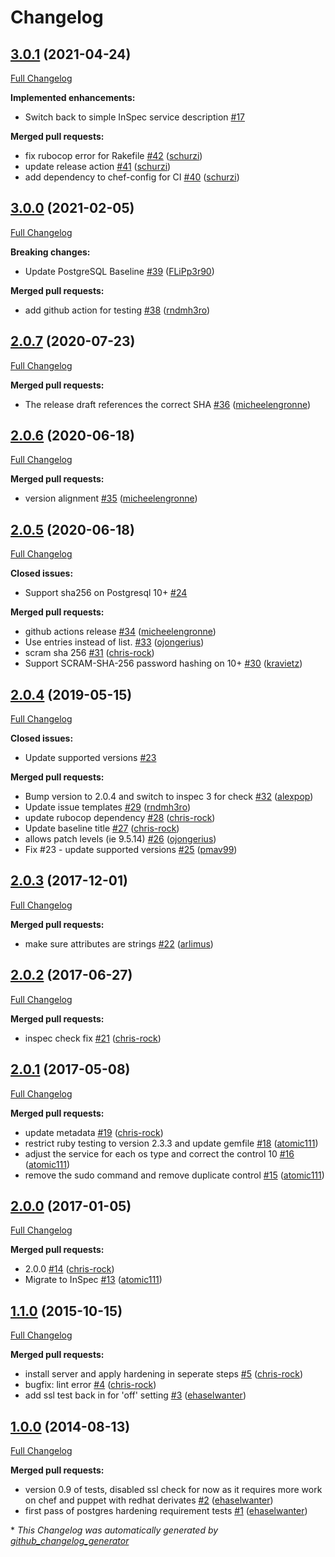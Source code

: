 # Changelog

## [3.0.1](https://github.com/dev-sec/postgres-baseline/tree/3.0.1) (2021-04-24)

[Full Changelog](https://github.com/dev-sec/postgres-baseline/compare/3.0.0...3.0.1)

**Implemented enhancements:**

- Switch back to simple InSpec service description [\#17](https://github.com/dev-sec/postgres-baseline/issues/17)

**Merged pull requests:**

- fix rubocop error for Rakefile [\#42](https://github.com/dev-sec/postgres-baseline/pull/42) ([schurzi](https://github.com/schurzi))
- update release action [\#41](https://github.com/dev-sec/postgres-baseline/pull/41) ([schurzi](https://github.com/schurzi))
- add dependency to chef-config for CI [\#40](https://github.com/dev-sec/postgres-baseline/pull/40) ([schurzi](https://github.com/schurzi))

## [3.0.0](https://github.com/dev-sec/postgres-baseline/tree/3.0.0) (2021-02-05)

[Full Changelog](https://github.com/dev-sec/postgres-baseline/compare/2.0.7...3.0.0)

**Breaking changes:**

- Update PostgreSQL Baseline [\#39](https://github.com/dev-sec/postgres-baseline/pull/39) ([FLiPp3r90](https://github.com/FLiPp3r90))

**Merged pull requests:**

-  add github action for testing [\#38](https://github.com/dev-sec/postgres-baseline/pull/38) ([rndmh3ro](https://github.com/rndmh3ro))

## [2.0.7](https://github.com/dev-sec/postgres-baseline/tree/2.0.7) (2020-07-23)

[Full Changelog](https://github.com/dev-sec/postgres-baseline/compare/2.0.6...2.0.7)

**Merged pull requests:**

- The release draft references the correct SHA [\#36](https://github.com/dev-sec/postgres-baseline/pull/36) ([micheelengronne](https://github.com/micheelengronne))

## [2.0.6](https://github.com/dev-sec/postgres-baseline/tree/2.0.6) (2020-06-18)

[Full Changelog](https://github.com/dev-sec/postgres-baseline/compare/2.0.5...2.0.6)

**Merged pull requests:**

- version alignment [\#35](https://github.com/dev-sec/postgres-baseline/pull/35) ([micheelengronne](https://github.com/micheelengronne))

## [2.0.5](https://github.com/dev-sec/postgres-baseline/tree/2.0.5) (2020-06-18)

[Full Changelog](https://github.com/dev-sec/postgres-baseline/compare/2.0.4...2.0.5)

**Closed issues:**

- Support sha256 on Postgresql 10+ [\#24](https://github.com/dev-sec/postgres-baseline/issues/24)

**Merged pull requests:**

- github actions release [\#34](https://github.com/dev-sec/postgres-baseline/pull/34) ([micheelengronne](https://github.com/micheelengronne))
- Use entries instead of list. [\#33](https://github.com/dev-sec/postgres-baseline/pull/33) ([ojongerius](https://github.com/ojongerius))
- scram sha 256 [\#31](https://github.com/dev-sec/postgres-baseline/pull/31) ([chris-rock](https://github.com/chris-rock))
- Support SCRAM-SHA-256 password hashing on 10+ [\#30](https://github.com/dev-sec/postgres-baseline/pull/30) ([kravietz](https://github.com/kravietz))

## [2.0.4](https://github.com/dev-sec/postgres-baseline/tree/2.0.4) (2019-05-15)

[Full Changelog](https://github.com/dev-sec/postgres-baseline/compare/2.0.3...2.0.4)

**Closed issues:**

- Update supported versions [\#23](https://github.com/dev-sec/postgres-baseline/issues/23)

**Merged pull requests:**

- Bump version to 2.0.4 and switch to inspec 3 for check [\#32](https://github.com/dev-sec/postgres-baseline/pull/32) ([alexpop](https://github.com/alexpop))
- Update issue templates [\#29](https://github.com/dev-sec/postgres-baseline/pull/29) ([rndmh3ro](https://github.com/rndmh3ro))
- update rubocop dependency [\#28](https://github.com/dev-sec/postgres-baseline/pull/28) ([chris-rock](https://github.com/chris-rock))
- Update baseline title [\#27](https://github.com/dev-sec/postgres-baseline/pull/27) ([chris-rock](https://github.com/chris-rock))
- allows patch levels \(ie 9.5.14\) [\#26](https://github.com/dev-sec/postgres-baseline/pull/26) ([ojongerius](https://github.com/ojongerius))
- Fix \#23 - update supported versions [\#25](https://github.com/dev-sec/postgres-baseline/pull/25) ([pmav99](https://github.com/pmav99))

## [2.0.3](https://github.com/dev-sec/postgres-baseline/tree/2.0.3) (2017-12-01)

[Full Changelog](https://github.com/dev-sec/postgres-baseline/compare/2.0.2...2.0.3)

**Merged pull requests:**

- make sure attributes are strings [\#22](https://github.com/dev-sec/postgres-baseline/pull/22) ([arlimus](https://github.com/arlimus))

## [2.0.2](https://github.com/dev-sec/postgres-baseline/tree/2.0.2) (2017-06-27)

[Full Changelog](https://github.com/dev-sec/postgres-baseline/compare/2.0.1...2.0.2)

**Merged pull requests:**

- inspec check fix [\#21](https://github.com/dev-sec/postgres-baseline/pull/21) ([chris-rock](https://github.com/chris-rock))

## [2.0.1](https://github.com/dev-sec/postgres-baseline/tree/2.0.1) (2017-05-08)

[Full Changelog](https://github.com/dev-sec/postgres-baseline/compare/2.0.0...2.0.1)

**Merged pull requests:**

- update metadata [\#19](https://github.com/dev-sec/postgres-baseline/pull/19) ([chris-rock](https://github.com/chris-rock))
- restrict ruby testing to version 2.3.3 and update gemfile [\#18](https://github.com/dev-sec/postgres-baseline/pull/18) ([atomic111](https://github.com/atomic111))
- adjust the service for each os type and correct the control 10 [\#16](https://github.com/dev-sec/postgres-baseline/pull/16) ([atomic111](https://github.com/atomic111))
- remove the sudo command and remove duplicate control [\#15](https://github.com/dev-sec/postgres-baseline/pull/15) ([atomic111](https://github.com/atomic111))

## [2.0.0](https://github.com/dev-sec/postgres-baseline/tree/2.0.0) (2017-01-05)

[Full Changelog](https://github.com/dev-sec/postgres-baseline/compare/1.1.0...2.0.0)

**Merged pull requests:**

- 2.0.0 [\#14](https://github.com/dev-sec/postgres-baseline/pull/14) ([chris-rock](https://github.com/chris-rock))
- Migrate to InSpec [\#13](https://github.com/dev-sec/postgres-baseline/pull/13) ([atomic111](https://github.com/atomic111))

## [1.1.0](https://github.com/dev-sec/postgres-baseline/tree/1.1.0) (2015-10-15)

[Full Changelog](https://github.com/dev-sec/postgres-baseline/compare/1.0.0...1.1.0)

**Merged pull requests:**

- install server and apply hardening in seperate steps [\#5](https://github.com/dev-sec/postgres-baseline/pull/5) ([chris-rock](https://github.com/chris-rock))
- bugfix: lint error [\#4](https://github.com/dev-sec/postgres-baseline/pull/4) ([chris-rock](https://github.com/chris-rock))
- add ssl test back in for 'off' setting [\#3](https://github.com/dev-sec/postgres-baseline/pull/3) ([ehaselwanter](https://github.com/ehaselwanter))

## [1.0.0](https://github.com/dev-sec/postgres-baseline/tree/1.0.0) (2014-08-13)

[Full Changelog](https://github.com/dev-sec/postgres-baseline/compare/3bad2740268b24fc8af9df23f1f2bdebce3ecce2...1.0.0)

**Merged pull requests:**

- version 0.9 of tests, disabled ssl check for now as it requires more work on chef and puppet with redhat derivates [\#2](https://github.com/dev-sec/postgres-baseline/pull/2) ([ehaselwanter](https://github.com/ehaselwanter))
- first pass of postgres hardening requirement tests [\#1](https://github.com/dev-sec/postgres-baseline/pull/1) ([ehaselwanter](https://github.com/ehaselwanter))



\* *This Changelog was automatically generated by [github_changelog_generator](https://github.com/github-changelog-generator/github-changelog-generator)*
